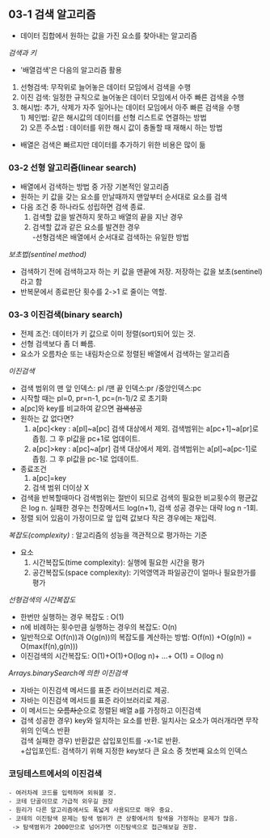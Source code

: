 ## 03-1 검색 알고리즘 <br/>
  - 데이터 집합에서 원하는 값을 가진 요소를 찾아내는 알고리즘
  
  _검색과 키_ 
  - '배열검색'은 다음의 알고리즘 활용
  1. 선형검색: 무작위로 늘어놓은 데이터 모임에서 검색을 수행
  2. 이진 검색: 일정한 규칙으로 늘어놓은 데이터 모임에서 아주 빠른 검색을 수행
  3. 해시법: 추가, 삭제가 자주 일어나는 데이터 모임에서 아주 빠른 검색을 수행 <br/>
    1) 체인법: 같은 해시값의 데이터를 선형 리스트로 연결하는 방법 <br/>
    2) 오픈 주소법 : 데이터를 위한 해시 값이 충돌할 때 재해시 하는 방법
       
  - 배열은 검색은 빠르지만 데이터를  추가하기 위한 비용은 많이 듦
  
### 03-2 선형 알고리즘(linear search) <br/>
  - 배열에서 검색하는 방법 중 가장 기본적인 알고리즘
  - 원하는 키 값을 갖는 요소를 만날때까지 맨앞부터 순서대로 요소를 검색 
  - 다음 조건 중 하나라도 성립하면 검색 종료.
    1. 검색할 값을 발견하지 못하고 배열의 끝을 지난 경우
    2. 검색할 값과 같은 요소를 발견한 경우 <br/>
 -선형검색은 배열에서 순서대로 검색하는 유일한 방법
 
 _보초법(sentinel method)_ <br/>
 
   - 검색하기 전에 검색하고자 하는 키 값을 맨끝에 저장. 저장하는 값을 보초(sentinel)라고 함 
   - 반복문에서 종료판단 횟수를 2->1 로 줄이는 역할.

### 03-3 이진검색(binary search) <br/>
 - 전제 조건: 데이터가 키 값으로 이미 정렬(sort)되어 있는 것.
 - 선형 검색보다 좀 더 빠름.
 - 요소가 오름차순 또는 내림차순으로 정렬된 배열에서 검색하는 알고리즘
 
 _이진검색_ <br/>
   - 검색 범위의 맨 앞 인덱스: pl /맨 끝 인덱스:pr /중앙인덱스:pc 
   - 시작할 때는 pl=0, pr=n-1, pc=(n-1)/2 로 초기화 <br/>
   - a[pc]와 key를 비교하여 같으면 ~~검색성공~~ <br/>
   - 원하는 값 없다면?  <br/>
      1. a[pc]<key : a[pl]~a[pc] 검색 대상에서 제외. 검색범위는 a[pc+1]~a[pr]로 좁힘. 
                   그 후 pl값을 pc+1로 업데이트. <br/>
      2. a[pc]>key : a[pc]~a[pr] 검색 대상에서 제외. 검색범위는 a[pl]~a[pc-1]로 좁힘.
                   그 후 pl값을 pc-1로 업데이트.<br/>
   - 종료조건 <br/>
        1. a[pc]=key <br/>
        2. 검색 범위 더이상 X <br/>
   - 검색을 반복할때마다 검색범위는 절반이 되므로 검색의 필요한 비교횟수의 평균값은 log n.
     실패한 경우는 천장메서드 log(n+1), 검색 성공 경우는 대략 log n -1회.
   - 정렬 되어 있음이 가정이므로 앞 입력 값보다 작은 경우에는 재입력. <br/>

 _복잡도(complexity)_ : 알고리즘의 성능을 객관적으로 평가하는 기준 <br/>
 - 요소 
    1. 시간복잡도(time complexity): 실행에 필요한 시간을 평가
    2. 공간복잡도(space complexity): 기억영역과 파일공간이 얼마나 필요한가를 평가
 
 _선형검색의 시간복잡도_ 
 - 한번만 실행하는 경우 복잡도 : O(1)
 - n에 비례하는 횟수만큼 실행하는 경우의 복잡도: O(n)
 - 일반적으로 O(f(n))과 O(g(n))의 복잡도를 계산하는 방법: O(f(n)) +O(g(n)) = O(max(f(n),g(n)))
 - 이진검색의 시간복잡도: O(1)+O(1)+O(log n)+ ...+ O(1) = O(log n)
 
 _Arrays.binarySearch에 의한 이진검색_
 - 자바는 이진검색 메서드를 표준 라이브러리로 제공.
 - 자바는 이진검색 메서드를 표준 라이브러리로 제공.
 - 이 메서드는 ~~오름차순~~으로 정렬된 배열 a를 가정하고 이진검색
 - 검색 성공한 경우) key와 일치하는 요소를 반환. 일치사는 요소가 여러개라면 무작위의 인덱스 반환 <br/>
   검색 실패한 경우) 반환값은 삽입포인트를 -x-1로 반환. <br/>
    +삽입포인트: 검색하기 위해 지정한 key보다 큰 요소 중 첫번째 요소의 인덱스 
    

### 코딩테스트에서의 이진검색 <br/>
    - 여러차례 코드를 입력하며 외워볼 것.
    - 코테 단골이므로 가급적 외우길 권장
    - 원리가 다른 알고리즘에서도 폭넓게 사용되므로 매우 중요.
    - 코테의 이진탐색 문제는 탐색 범위가 큰 상황에서의 탐색을 가정하는 문제가 많음.
     -> 탐색범위가 2000만으로 넘어가면 이진탐색으로 접근해보길 권함.